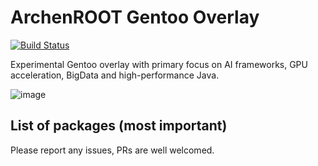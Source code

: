 # ArchenROOT Gentoo Overlay

[![Build Status](https://travis-ci.org/archenroot/gentoo-overlay.svg?branch=master)](https://travis-ci.org/archenroot/gentoo-overlay)

Experimental Gentoo overlay with primary focus on AI frameworks, GPU acceleration, BigData and high-performance Java.

![image](https://github.com/archenroot/gentoo-overlay/blob/master/images/PenguinDrunk.png "Linux on Steroids")

## List of packages (most important)


Please report any issues, PRs are well welcomed.
